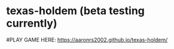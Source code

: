 # texas-holdem (beta testing currently)
#PLAY GAME HERE: https://aaronrs2002.github.io/texas-holdem/


